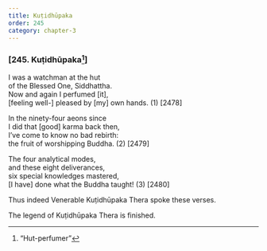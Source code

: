 ```yaml
---
title: Kuṭidhūpaka
order: 245
category: chapter-3
---
```


### \[245. Kuṭidhūpaka[^1]\]

I was a watchman at the hut  
of the Blessed One, Siddhattha.  
Now and again I perfumed \[it\],  
\[feeling well-\] pleased by \[my\] own hands. (1) \[2478\]

In the ninety-four aeons since  
I did that \[good\] karma back then,  
I’ve come to know no bad rebirth:  
the fruit of worshipping Buddha. (2) \[2479\]

The four analytical modes,  
and these eight deliverances,  
six special knowledges mastered,  
\[I have\] done what the Buddha taught! (3) \[2480\]

Thus indeed Venerable Kuṭidhūpaka Thera spoke these verses.

The legend of Kuṭidhūpaka Thera is finished.

[^1]: “Hut-perfumer”
